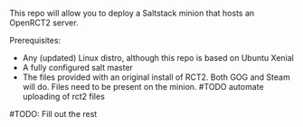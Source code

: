 This repo will allow you to deploy a Saltstack minion that hosts an OpenRCT2 server.

Prerequisites:

- Any (updated) Linux distro, although this repo is based on Ubuntu Xenial
- A fully configured salt master
- The files provided with an original install of RCT2. Both GOG and Steam will do. Files need to be present on the minion.
#TODO automate uploading of rct2 files

#TODO: Fill out the rest
